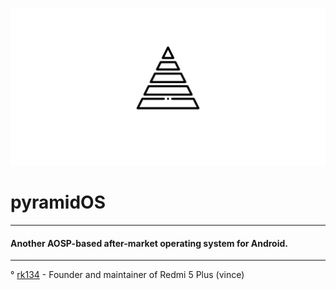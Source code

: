 ![pyramid](https://github.com/pyramidOS/.github/blob/12.1/banner/banner.png)

# pyramidOS

------------------------------------
#### Another AOSP-based after-market operating system for Android. 
------------------------------------

° [rk134](https://github.com/rk134) - Founder and maintainer of Redmi 5 Plus (vince)
